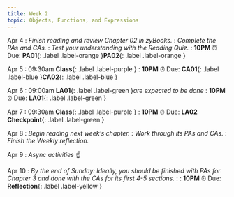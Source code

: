 ```yaml
---
title: Week 2
topic: Objects, Functions, and Expressions
---
```

Apr 4
: _Finish reading and review Chapter 02 in zyBooks._
: _Complete the PAs and CAs._
: _Test your understanding with the Reading Quiz._
   : **10PM** ⏰  Due: **PA01**{: .label .label-orange }**PA02**{: .label .label-orange }

Apr 5
: 09:30am **Class**{: .label .label-purple }
   : **10PM** ⏰  Due: **CA01**{: .label .label-blue }**CA02**{: .label .label-blue }

Apr 6
: 09:00am **LA01**{: .label .label-green }_are expected to be done_
   : **10PM** ⏰  Due: **LA01**{: .label .label-green }

Apr 7
: 09:30am **Class**{: .label .label-purple }
   : **10PM** ⏰  Due: **LA02 Checkpoint**{: .label .label-green }

Apr 8
: _Begin reading next week’s chapter._
: _Work through its PAs and CAs._
: _Finish the Weekly reflection._

Apr 9
: _Async activities_ ☝️ 

Apr 10
: _By the end of Sunday: Ideally, you should be finished with PAs for Chapter 3 and done with the CAs for its first 4-5 sections._
: [](#)
   : **10PM** ⏰  Due: **Reflection**{: .label .label-yellow }


